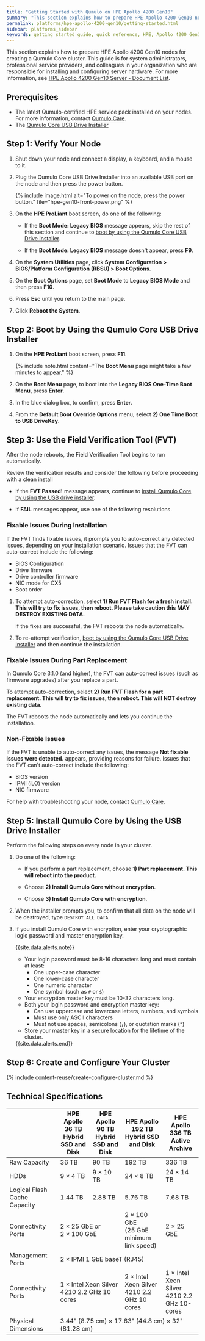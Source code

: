 ```yaml
---
title: "Getting Started with Qumulo on HPE Apollo 4200 Gen10"
summary: "This section explains how to prepare HPE Apollo 4200 Gen10 nodes for creating a Qumulo Core cluster."
permalink: platforms/hpe-apollo-4200-gen10/getting-started.html
sidebar: platforms_sidebar
keywords: getting started guide, quick reference, HPE, Apollo 4200 Gen10, verify node, field verification tool, FVT
---
```


This section explains how to prepare HPE Apollo 4200 Gen10 nodes for creating a Qumulo Core cluster. This guide is for system administrators, professional service providers, and colleagues in your organization who are responsible for installing and configuring server hardware. For more information, see [HPE Apollo 4200 Gen10 Server - Document List](https://support.hpe.com/hpesc/public/docDisplay?docLocale=en_US&docId=emr_na-a00061642en_us).


## Prerequisites
* The latest Qumulo-certified HPE service pack installed on your nodes. For more information, contact [Qumulo Care](https://care.qumulo.com/hc/en-us/articles/115008409408).
* The [Qumulo Core USB Drive Installer](https://care.qumulo.com/hc/en-us/articles/360034690034)


## Step 1: Verify Your Node

1. Shut down your node and connect a display, a keyboard, and a mouse to it.

1. Plug the Qumulo Core USB Drive Installer into an available USB port on the node and then press the power button.

   {% include image.html alt="To power on the node, press the power button." file="hpe-gen10-front-power.png" %}

1. On the **HPE ProLiant** boot screen, do one of the following:

   * If the **Boot Mode: Legacy BIOS** message appears, skip the rest of this section and continue to [boot by using the Qumulo Core USB Drive Installer](#step-2-boot-by-using-the-qumulo-core-usb-drive-installer).

   * If the **Boot Mode: Legacy BIOS** message doesn't appear, press **F9**.

1. On the **System Utilities** page, click **System Configuration > BIOS/Platform Configuration (RBSU) > Boot Options**.

1. On the **Boot Options** page, set **Boot Mode** to **Legacy BIOS Mode** and then press **F10**.

1. Press **Esc** until you return to the main page.

1. Click **Reboot the System**.


## Step 2: Boot by Using the Qumulo Core USB Drive Installer

1. On the **HPE ProLiant** boot screen, press **F11**.

   {% include note.html content="The **Boot Menu** page might take a few minutes to appear." %}

1. On the **Boot Menu** page, to boot into the **Legacy BIOS One-Time Boot Menu**, press **Enter**.

1. In the blue dialog box, to confirm, press **Enter**.

1. From the **Default Boot Override Options** menu, select **2) One Time Boot to USB DriveKey**.


## Step 3: Use the Field Verification Tool (FVT)

After the node reboots, the Field Verification Tool begins to run automatically.

Review the verification results and consider the following before proceeding with a clean install

* If the **FVT Passed!** message appears, continue to [install Qumulo Core by using the USB drive installer](#step-5-install-qumulo-core-by-using-the-usb-drive-installer).

* If **FAIL** messages appear, use one of the following resolutions.


### Fixable Issues During Installation
If the FVT finds fixable issues, it prompts you to auto-correct any detected issues, depending on your installation scenario. Issues that the FVT can auto-correct include the following:

* BIOS Configuration
* Drive firmware
* Drive controller firmware
* NIC mode for CX5
* Boot order

1. To attempt auto-correction, select **1) Run FVT Flash for a fresh install. This will try to fix issues, then reboot. Please take caution this MAY DESTROY EXISTING DATA.**

   If the fixes are successful, the FVT reboots the node automatically.

1. To re-attempt verification, [boot by using the Qumulo Core USB Drive Installer](#step-2-boot-by-using-the-qumulo-core-usb-drive-installer) and then continue the installation.


### Fixable Issues During Part Replacement
In Qumulo Core 3.1.0 (and higher), the FVT can auto-correct issues (such as firmware upgrades) after you replace a part.

To attempt auto-correction, select **2) Run FVT Flash for a part replacement. This will try to fix issues, then reboot. This will NOT destroy existing data.**

The FVT reboots the node automatically and lets you continue the installation.


### Non-Fixable Issues
If the FVT is unable to auto-correct any issues, the message **Not fixable issues were detected.** appears, providing reasons for failure. Issues that the FVT can't auto-correct include the following:

* BIOS version
* IPMI (iLO) version
* NIC firmware

For help with troubleshooting your node, contact [Qumulo Care](https://care.qumulo.com/hc/en-us/articles/115008409408).


## Step 5: Install Qumulo Core by Using the USB Drive Installer

Perform the following steps on every node in your cluster.

1. Do one of the following:

   * If you perform a part replacement, choose **1) Part replacement. This will reboot into the product.**

   * Choose **2) Install Qumulo Core without encryption**.

   * Choose **3) Install Qumulo Core with encryption**.

1. When the installer prompts you, to confirm that all data on the node will be destroyed, type `DESTROY ALL DATA`.

1. If you install Qumulo Core with encryption, enter your cryptographic logic password and master encryption key.

   {{site.data.alerts.note}}
   <ul>
     <li>Your login password must be 8-16 characters long and must contain at least:
       <ul>
         <li>One upper-case character</li>
         <li>One lower-case character</li>
         <li>One numeric character</li>
         <li>One symbol (such as <code>#</code> or <code>$</code>)</li>
       </ul>
     </li>
     <li>Your encryption master key must be 10-32 characters long.</li>
     <li>Both your login password and encryption master key:
       <ul>
         <li>Can use uppercase and lowercase letters, numbers, and symbols</li>
         <li>Must use only ASCII characters</li>
         <li>Must not use spaces, semicolons (<code>;</code>), or quotation marks (<code>"</code>)</li>
       </ul>
     </li>
     <li>Store your master key in a secure location for the lifetime of the cluster.</li>
   </ul>
   {{site.data.alerts.end}}
   
## Step 6: Create and Configure Your Cluster

{% include content-reuse/create-configure-cluster.md %}

## Technical Specifications

<table>
<thead>
  <tr>
    <th></th>
    <th>HPE Apollo 36 TB<br>Hybrid SSD and Disk</th>
    <th>HPE Apollo 90 TB<br>Hybrid SSD and Disk</th>
    <th>HPE Apollo 192 TB<br>Hybrid SSD and Disk</th>
    <th>HPE Apollo 336 TB<br>Active Archive</th>
  </tr>
</thead>
<tbody>
  <tr>
    <td>Raw Capacity</td>
    <td>36 TB</td>
    <td>90 TB</td>
    <td>192 TB</td>
    <td>336 TB</td>
  </tr>
  <tr>
    <td>HDDs</td>
    <td>9 &times; 4 TB</td>
    <td>9 &times; 10 TB</td>
    <td>24 &times; 8 TB</td>
    <td>24 &times; 14 TB</td>
  </tr>
  <tr>
    <td>Logical Flash Cache Capacity</td>
    <td>1.44 TB</td>
    <td>2.88 TB</td>
    <td>5.76 TB</td>
    <td>7.68 TB</td>
  </tr>
  <tr>
    <td>Connectivity Ports</td>
    <td colspan="2">2 &times; 25 GbE or<br>2 &times; 100 GbE</td>
    <td>2 &times; 100 GbE<br>(25 GbE minimum link speed)</td>
    <td>2 &times; 25 GbE</td>
  </tr>
  <tr>
    <td>Management Ports</td>
    <td colspan="4">2 &times; IPMI 1 GbE baseT (RJ45)</td>
  </tr>
  <tr>
    <td>Connectivity Ports</td>
    <td colspan="2">1 &times; Intel Xeon Silver<br>4210 2.2 GHz 10 cores</td>
    <td>2 &times; Intel Xeon Silver<br>4210 2.2 GHz 10 cores</td>
    <td>1 &times; Intel Xeon Silver<br>4210 2.2 GHz 10-cores</td>
  </tr>
  <tr>
    <td>Physical Dimensions</td>
    <td colspan="4">3.44" (8.75 cm) &times; 17.63" (44.8 cm) &times; 32" (81.28 cm)</td>
  </tr>
</tbody>
</table>
